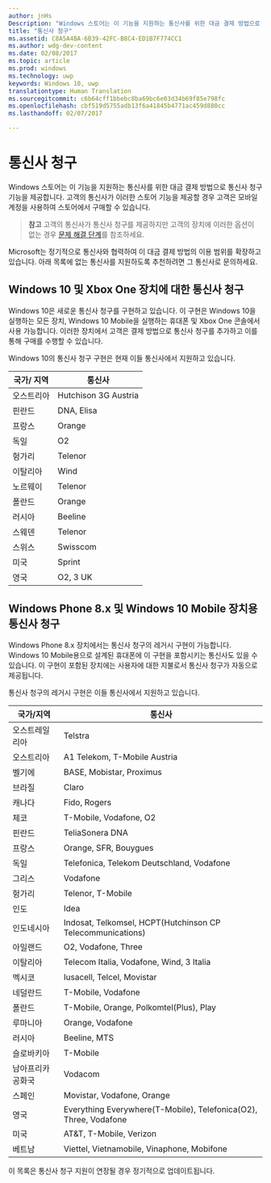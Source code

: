 ```yaml
---
author: jnHs
Description: "Windows 스토어는 이 기능을 지원하는 통신사를 위한 대금 결제 방법으로 통신사 청구 기능을 제공합니다."
title: "통신사 청구"
ms.assetid: C8A5A4BA-6B39-42FC-B8C4-ED1B7F774CC1
ms.author: wdg-dev-content
ms.date: 02/08/2017
ms.topic: article
ms.prod: windows
ms.technology: uwp
keywords: Windows 10, uwp
translationtype: Human Translation
ms.sourcegitcommit: c6b64cff1bbebc8ba69bc6e03d34b69f85e798fc
ms.openlocfilehash: cbf519d5755adb13f6a41845b4771ac459d880cc
ms.lasthandoff: 02/07/2017

---
```


# <a name="mobile-operator-billing"></a>통신사 청구


Windows 스토어는 이 기능을 지원하는 통신사를 위한 대금 결제 방법으로 통신사 청구 기능을 제공합니다. 고객의 통신사가 이러한 스토어 기능을 제공할 경우 고객은 모바일 계정을 사용하여 스토어에서 구매할 수 있습니다.

> **참고**  고객의 통신사가 통신사 청구를 제공하지만 고객의 장치에 이러한 옵션이 없는 경우 [문제 해결 단계](http://go.microsoft.com/fwlink/p/?LinkId=523993)를 참조하세요.

Microsoft는 정기적으로 통신사와 협력하여 이 대금 결제 방법의 이용 범위를 확장하고 있습니다. 아래 목록에 없는 통신사를 지원하도록 추천하려면 그 통신사로 문의하세요.

## <a name="mobile-operator-billing-for-windows-10-and-xbox-one-devices"></a>Windows 10 및 Xbox One 장치에 대한 통신사 청구

Windows 10은 새로운 통신사 청구를 구현하고 있습니다. 이 구현은 Windows 10을 실행하는 모든 장치, Windows 10 Mobile을 실행하는 휴대폰 및 Xbox One 콘솔에서 사용 가능합니다. 이러한 장치에서 고객은 결제 방법으로 통신사 청구를 추가하고 이를 통해 구매를 수행할 수 있습니다. 

Windows 10의 통신사 청구 구현은 현재 이들 통신사에서 지원하고 있습니다.

| 국가/ 지역  | 통신사 |
|-----------------|------------------|
| 오스트리아         | Hutchison 3G Austria |
| 핀란드         | DNA, Elisa       |
| 프랑스          | Orange           |
| 독일         | O2               |
| 헝가리         | Telenor          |
| 이탈리아           | Wind             |
| 노르웨이          | Telenor          |
| 폴란드          | Orange           |
| 러시아          | Beeline          |
| 스웨덴          | Telenor          |
| 스위스     | Swisscom         |
| 미국   | Sprint           |
| 영국  | O2, 3 UK         |

 

## <a name="mobile-operator-billing-for-windows-phone-8x-and-windows-10-mobile-devices"></a>Windows Phone 8.x 및 Windows 10 Mobile 장치용 통신사 청구


Windows Phone 8.x 장치에서는 통신사 청구의 레거시 구현이 가능합니다. Windows 10 Mobile용으로 설계된 휴대폰에 이 구현을 포함시키는 통신사도 있을 수 있습니다. 이 구현이 포함된 장치에는 사용자에 대한 지불로서 통신사 청구가 자동으로 제공됩니다.

통신사 청구의 레거시 구현은 이들 통신사에서 지원하고 있습니다.

| 국가/지역       | 통신사                                                   |
|----------------------|--------------------------------------------------------------------|
| 오스트레일리아            | Telstra                                                            |
| 오스트리아              | A1 Telekom, T-Mobile Austria                                               |
| 벨기에              | BASE, Mobistar, Proximus                                           |
| 브라질               | Claro                                                              |
| 캐나다               | Fido, Rogers                                                       |
| 체코       | T-Mobile, Vodafone, O2                                             |
| 핀란드              | TeliaSonera DNA                                            |
| 프랑스               | Orange, SFR, Bouygues                                              |
| 독일              | Telefonica, Telekom Deutschland, Vodafone                          |
| 그리스               | Vodafone                                                           |
| 헝가리              | Telenor, T-Mobile                                                  |
| 인도                | Idea                                                               |
| 인도네시아            | Indosat, Telkomsel, HCPT(Hutchinson CP Telecommunications)        |
| 아일랜드              | O2, Vodafone, Three                                                |
| 이탈리아                | Telecom Italia, Vodafone, Wind, 3 Italia                           |
| 멕시코               | Iusacell, Telcel, Movistar                                         |
| 네덜란드          | T-Mobile, Vodafone                                                 |
| 폴란드               | T-Mobile, Orange, Polkomtel(Plus), Play                           |
| 루마니아              | Orange, Vodafone                                                   |
| 러시아               | Beeline, MTS                                                       |
| 슬로바키아             | T-Mobile                                                           |
| 남아프리카 공화국         | Vodacom                                                            |
| 스페인                | Movistar, Vodafone, Orange                                         |
| 영국       | Everything Everywhere(T-Mobile), Telefonica(O2), Three, Vodafone |
| 미국        | AT&T, T-Mobile, Verizon                                    |
| 베트남              | Viettel, Vietnamobile, Vinaphone, Mobifone                         |

 

이 목록은 통신사 청구 지원이 연장될 경우 정기적으로 업데이트됩니다.

 

 





